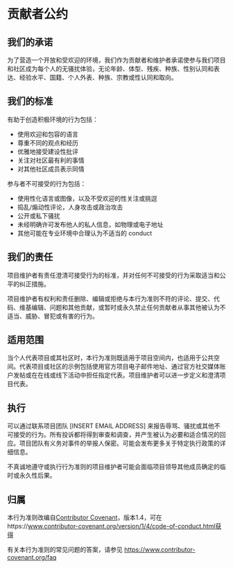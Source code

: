 # 贡献者公约

## 我们的承诺

为了营造一个开放和受欢迎的环境，我们作为贡献者和维护者承诺使参与我们项目和社区成为每个人的无骚扰体验，无论年龄、体型、残疾、种族、性别认同和表达、经验水平、国籍、个人外表、种族、宗教或性认同和取向。

## 我们的标准

有助于创造积极环境的行为包括：

* 使用欢迎和包容的语言
* 尊重不同的观点和经历
* 优雅地接受建设性批评
* 关注对社区最有利的事情
* 对其他社区成员表示同情

参与者不可接受的行为包括：

* 使用性化语言或图像，以及不受欢迎的性关注或挑逗
* 捣乱/煽动性评论，人身攻击或政治攻击
* 公开或私下骚扰
* 未经明确许可发布他人的私人信息，如物理或电子地址
* 其他可能在专业环境中合理认为不适当的 conduct

## 我们的责任

项目维护者有责任澄清可接受行为的标准，并对任何不可接受的行为采取适当和公平的纠正措施。

项目维护者有权利和责任删除、编辑或拒绝与本行为准则不符的评论、提交、代码、维基编辑、问题和其他贡献，或暂时或永久禁止任何贡献者从事其他被认为不适当、威胁、冒犯或有害的行为。

## 适用范围

当个人代表项目或其社区时，本行为准则既适用于项目空间内，也适用于公共空间。代表项目或社区的示例包括使用官方项目电子邮件地址、通过官方社交媒体账户发帖或在在线或线下活动中担任指定代表。项目维护者可以进一步定义和澄清项目代表。

## 执行

可以通过联系项目团队 [INSERT EMAIL ADDRESS] 来报告辱骂、骚扰或其他不可接受的行为。所有投诉都将得到审查和调查，并产生被认为必要和适合情况的回应。项目团队有义务对事件的举报人保密。可能会发布更多关于特定执行政策的详细信息。

不真诚地遵守或执行行为准则的项目维护者可能会面临项目领导其他成员确定的临时或永久性后果。

## 归属

本行为准则改编自[Contributor Covenant][homepage]，版本1.4，可在https://www.contributor-covenant.org/version/1/4/code-of-conduct.html获得

[homepage]: https://www.contributor-covenant.org

有关本行为准则的常见问题的答案，请参见 https://www.contributor-covenant.org/faq